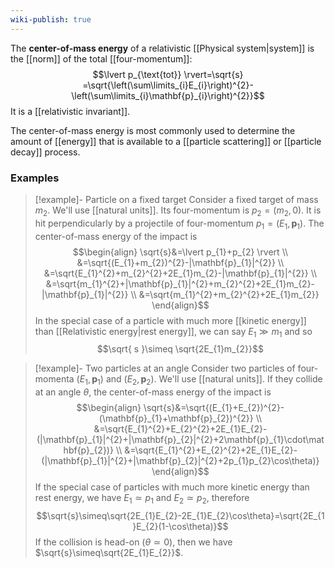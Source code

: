 ```yaml
---
wiki-publish: true
---
```

The **center-of-mass energy** of a relativistic [[Physical system|system]] is the [[norm]] of the total [[four-momentum]]:
$$\lvert p_{\text{tot}} \rvert=\sqrt{s} =\sqrt{\left(\sum\limits_{i}E_{i}\right)^{2}-\left(\sum\limits_{i}\mathbf{p}_{i}\right)^{2}}$$
It is a [[relativistic invariant]].

The center-of-mass energy is most commonly used to determine the amount of [[energy]] that is available to a [[particle scattering]] or [[particle decay]] process.
### Examples
> [!example]- Particle on a fixed target
> Consider a fixed target of mass $m_{2}$. We'll use [[natural units]]. Its four-momentum is $p_{2}=(m_{2},0)$. It is hit perpendicularly by a projectile of four-momentum $p_{1}=(E_{1},\mathbf{p}_{1})$. The center-of-mass energy of the impact is
> $$\begin{align}
> \sqrt{s}&=\lvert p_{1}+p_{2} \rvert  \\
> &=\sqrt{(E_{1}+m_{2})^{2}-|\mathbf{p}_{1}|^{2}} \\
> &=\sqrt{E_{1}^{2}+m_{2}^{2}+2E_{1}m_{2}-|\mathbf{p}_{1}|^{2}} \\
> &=\sqrt{m_{1}^{2}+|\mathbf{p}_{1}|^{2}+m_{2}^{2}+2E_{1}m_{2}-|\mathbf{p}_{1}|^{2}} \\
> &=\sqrt{m_{1}^{2}+m_{2}^{2}+2E_{1}m_{2}}
> \end{align}$$
> In the special case of a particle with much more [[kinetic energy]] than [[Relativistic energy|rest energy]], we can say $E_{1}\gg m_{1}$ and so
> $$\sqrt{ s }\simeq \sqrt{2E_{1}m_{2}}$$

> [!example]- Two particles at an angle
> Consider two particles of four-momenta $(E_{1},\mathbf{p}_{1})$ and $(E_{2},\mathbf{p}_{2})$. We'll use [[natural units]]. If they collide at an angle $\theta$, the center-of-mass energy of the impact is
> $$\begin{align}
> \sqrt{s}&=\sqrt{(E_{1}+E_{2})^{2}-(\mathbf{p}_{1}+\mathbf{p}_{2})^{2}} \\
> &=\sqrt{E_{1}^{2}+E_{2}^{2}+2E_{1}E_{2}-(|\mathbf{p}_{1}|^{2}+|\mathbf{p}_{2}|^{2}+2\mathbf{p}_{1}\cdot\mathbf{p}_{2})} \\
> &=\sqrt{E_{1}^{2}+E_{2}^{2}+2E_{1}E_{2}-(|\mathbf{p}_{1}|^{2}+|\mathbf{p}_{2}|^{2}+2p_{1}p_{2}\cos\theta)}
> \end{align}$$
> If the special case of particles with much more kinetic energy than rest energy, we have $E_{1}\simeq p_{1}$ and $E_{2}\simeq p_{2}$, therefore
> $$\sqrt{s}\simeq\sqrt{2E_{1}E_{2}-2E_{1}E_{2}\cos\theta}=\sqrt{2E_{1}E_{2}(1-\cos\theta)}$$
> If the collision is head-on ($\theta\simeq0$), then we have $\sqrt{s}\simeq\sqrt{2E_{1}E_{2}}$.
